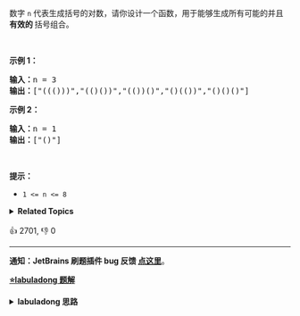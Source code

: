 <p>数字 <code>n</code>&nbsp;代表生成括号的对数，请你设计一个函数，用于能够生成所有可能的并且 <strong>有效的 </strong>括号组合。</p>

<p>&nbsp;</p>

<p><strong>示例 1：</strong></p>

<pre>
<strong>输入：</strong>n = 3
<strong>输出：</strong>["((()))","(()())","(())()","()(())","()()()"]
</pre>

<p><strong>示例 2：</strong></p>

<pre>
<strong>输入：</strong>n = 1
<strong>输出：</strong>["()"]
</pre>

<p>&nbsp;</p>

<p><strong>提示：</strong></p>

<ul>
	<li><code>1 &lt;= n &lt;= 8</code></li>
</ul>
<details><summary><strong>Related Topics</strong></summary>字符串 | 动态规划 | 回溯</details><br>

<div>👍 2701, 👎 0</div>

<div id="labuladong"><hr>

**通知：JetBrains 刷题插件 bug 反馈 [点这里](https://github.com/labuladong/fucking-algorithm/discussions/939)**。



<p><strong><a href="https://labuladong.github.io/article?qno=22" target="_blank">⭐️labuladong 题解</a></strong></p>
<details><summary><strong>labuladong 思路</strong></summary>

## 基本思路

PS：这道题在[《算法小抄》](https://mp.weixin.qq.com/s/tUSovvogbR9StkPWb75fUw) 的第 306 页。

本题可以改写为：

现在有 `2n` 个位置，每个位置可以放置字符 `(` 或者 `)`，组成的所有括号组合中，有多少个是合法的？

这就是典型的回溯算法提醒，暴力穷举就行了。

不过为了减少不必要的穷举，我们要知道合法括号串有以下性质：

**1、一个「合法」括号组合的左括号数量一定等于右括号数量，这个很好理解**。

**2、对于一个「合法」的括号字符串组合 `p`，必然对于任何 ` 0 <= i < len(p)` 都有：子串 `p[0..i]` 中左括号的数量都大于或等于右括号的数量**。

因为从左往右算的话，肯定是左括号多嘛，到最后左右括号数量相等，说明这个括号组合是合法的。

用 `left` 记录还可以使用多少个左括号，用 `right` 记录还可以使用多少个右括号，就可以直接套用 [回溯算法套路框架](https://labuladong.github.io/article/fname.html?fname=回溯算法详解修订版) 了。

**详细题解：[回溯算法最佳实践：括号生成](https://labuladong.github.io/article/fname.html?fname=合法括号生成)**

**标签：[回溯算法](https://mp.weixin.qq.com/mp/appmsgalbum?__biz=MzAxODQxMDM0Mw==&action=getalbum&album_id=2122002916411604996)**

## 解法代码

```java
class Solution {
    public:
    vector<string> generateParenthesis(int n) {
        if (n == 0) return {};
        // 记录所有合法的括号组合
        vector<string> res;
        // 回溯过程中的路径
        string track;
        // 可用的左括号和右括号数量初始化为 n
        backtrack(n, n, track, res);
        return res;
    }

    // 可用的左括号数量为 left 个，可用的右括号数量为 rgiht 个
    void backtrack(int left, int right, 
                string& track, vector<string>& res) {
        // 若左括号剩下的多，说明不合法
        if (right < left) return;
        // 数量小于 0 肯定是不合法的
        if (left < 0 || right < 0) return;
        // 当所有括号都恰好用完时，得到一个合法的括号组合
        if (left == 0 && right == 0) {
            res.push_back(track);
            return;
        }
        
        // 尝试放一个左括号
        track.push_back('('); // 选择
        backtrack(left - 1, right, track, res);
        track.pop_back(); // 撤消选择

        // 尝试放一个右括号
        track.push_back(')'); // 选择
        backtrack(left, right - 1, track, res);
        track.pop_back(); // 撤消选择
    }
}
```

</details>
</div>





